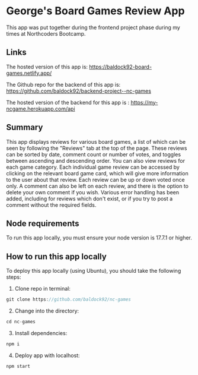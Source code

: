# George's Board Games Review App

This app was put together during the frontend project phase during my times at Northcoders Bootcamp.

## Links

The hosted version of this app is: https://baldock92-board-games.netlify.app/

The Github repo for the backend of this app is: https://github.com/baldock92/backend-project--nc-games

The hosted version of the backend for this app is : https://my-ncgame.herokuapp.com/api

## Summary

This app displays reviews for various board games, a list of which can be seen by following the "Reviews" tab at the top of the page.
These reviews can be sorted by date, comment count or number of votes, and toggles between ascending and descending order.
You can also view reviews for each game category.
Each individual game review can be accessed by clicking on the relevant board game card, which will give more information to the user about that review. Each review can be up or down voted once only.
A comment can also be left on each review, and there is the option to delete your own comment if you wish.
Various error handling has been added, including for reviews which don't exist, or if you try to post a comment without the required fields.

## Node requirements

To run this app locally, you must ensure your node version is 17.7.1 or higher.

## How to run this app locally

To deploy this app locally (using Ubuntu), you should  take the following steps:

1. Clone repo in terminal:
```js
git clone https://github.com/baldock92/nc-games
```
2. Change into the directory:
```js
cd nc-games
```
3. Install dependencies:
```js
npm i
```
4. Deploy app with localhost:
```js
npm start
```
